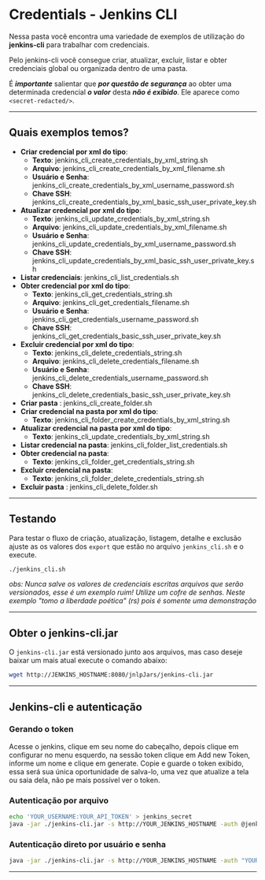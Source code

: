 # Credentials - Jenkins CLI

Nessa pasta você encontra uma variedade de exemplos de utilização do **jenkins-cli** para trabalhar com credenciais. 

Pelo jenkins-cli você consegue criar, atualizar, excluir, listar e obter credenciais global ou organizada dentro de uma pasta.

É ***importante*** salientar que ***por questão de segurança*** ao obter uma determinada credencial ***o valor*** desta ***não é exibido***. Ele aparece como `<secret-redacted/>`.

---

## Quais exemplos temos?
- **Criar credencial por xml do tipo**:
    - **Texto**: jenkins_cli_create_credentials_by_xml_string.sh
    - **Arquivo**: jenkins_cli_create_credentials_by_xml_filename.sh
    - **Usuário e Senha**: jenkins_cli_create_credentials_by_xml_username_password.sh
    - **Chave SSH**: jenkins_cli_create_credentials_by_xml_basic_ssh_user_private_key.sh
- **Atualizar credencial por xml do tipo**:
    - **Texto**: jenkins_cli_update_credentials_by_xml_string.sh
    - **Arquivo**: jenkins_cli_update_credentials_by_xml_filename.sh
    - **Usuário e Senha**: jenkins_cli_update_credentials_by_xml_username_password.sh
    - **Chave SSH**: jenkins_cli_update_credentials_by_xml_basic_ssh_user_private_key.sh
- **Listar credenciais**: jenkins_cli_list_credentials.sh
- **Obter credencial por xml do tipo**:
    - **Texto**: jenkins_cli_get_credentials_string.sh
    - **Arquivo**: jenkins_cli_get_credentials_filename.sh
    - **Usuário e Senha**: jenkins_cli_get_credentials_username_password.sh
    - **Chave SSH**: jenkins_cli_get_credentials_basic_ssh_user_private_key.sh
- **Excluir credencial por xml do tipo**:
    - **Texto**: jenkins_cli_delete_credentials_string.sh
    - **Arquivo**: jenkins_cli_delete_credentials_filename.sh
    - **Usuário e Senha**: jenkins_cli_delete_credentials_username_password.sh
    - **Chave SSH**: jenkins_cli_delete_credentials_basic_ssh_user_private_key.sh
- **Criar pasta** : jenkins_cli_create_folder.sh
- **Criar credencial na pasta por xml do tipo**:
    - **Texto**: jenkins_cli_folder_create_credentials_by_xml_string.sh
- **Atualizar credencial na pasta por xml do tipo**:
    - **Texto**: jenkins_cli_update_credentials_by_xml_string.sh
- **Listar credencial na pasta**: jenkins_cli_folder_list_credentials.sh
- **Obter credencial na pasta**:
    - **Texto**: jenkins_cli_folder_get_credentials_string.sh
- **Excluir credencial na pasta**:
    - **Texto**: jenkins_cli_folder_delete_credentials_string.sh
- **Excluir pasta** : jenkins_cli_delete_folder.sh

---

## Testando

Para testar o fluxo de criação, atualização, listagem, detalhe e exclusão ajuste as os valores dos `export`  que estão no arquivo `jenkins_cli.sh` e o execute.

```bash
./jenkins_cli.sh
```

*obs: Nunca salve os valores de credenciais escritas arquivos que serão versionados, esse é um exemplo ruim! Utilize um cofre de senhas. Neste exemplo "tomo a liberdade poética" (rs) pois é somente uma demonstração*

---

## Obter o jenkins-cli.jar

O `jenkins-cli.jar` está versionado junto aos arquivos, mas caso deseje baixar um mais atual execute o comando abaixo:

```bash
wget http://JENKINS_HOSTNAME:8080/jnlpJars/jenkins-cli.jar
```

---

## Jenkins-cli e autenticação

### Gerando o token
Acesse o jenkins, clique em seu nome do cabeçalho, depois clique em configurar no menu esquerdo, na sessão token clique em Add new Token, informe um nome e clique em generate. Copie e guarde o token exibido, essa será sua única oportunidade de salva-lo, uma vez que atualize a tela ou saia dela, não pe mais possível ver o token.


### Autenticação por arquivo
```bash
echo 'YOUR_USERNAME:YOUR_API_TOKEN' > jenkins_secret
java -jar ./jenkins-cli.jar -s http://YOUR_JENKINS_HOSTNAME -auth @jenkins_secret help
```

### Autenticação direto por usuário e senha
```bash
java -jar ./jenkins-cli.jar -s http://YOUR_JENKINS_HOSTNAME -auth "YOUR_USERNAME:YOUR_API_TOKEN" help
```

---